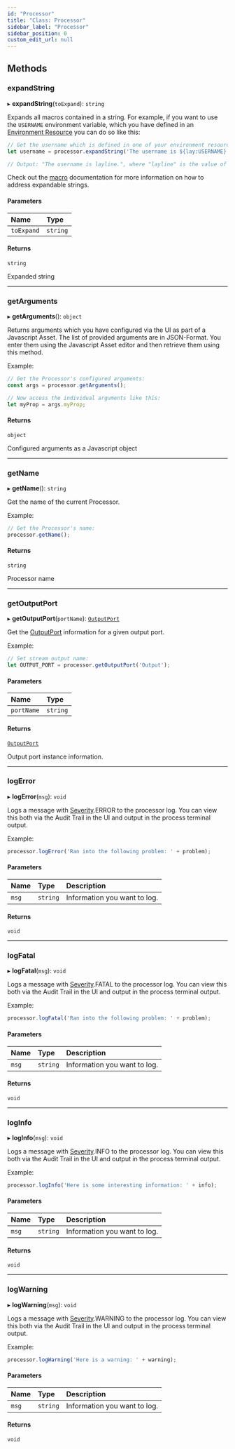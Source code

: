 ```yaml
---
id: "Processor"
title: "Class: Processor"
sidebar_label: "Processor"
sidebar_position: 0
custom_edit_url: null
---
```


## Methods

### expandString

▸ **expandString**(`toExpand`): `string`

Expands all macros contained in a string.
For example, if you want to use the `USERNAME` environment variable, which you have defined in an [Environment Resource](/docs/assets/resources/asset-resource-environment) you can do so like this:
```js
// Get the username which is defined in one of your environment resources:
let username = processor.expandString('The username is ${lay:USERNAME}.');

// Output: "The username is layline.", where "layline" is the value of the USERNAME environment variable.
```

Check out the [macro](/docs/language-reference/macros) documentation for more information on how to address expandable strings.

#### Parameters

| Name | Type |
| :------ | :------ |
| `toExpand` | `string` |

#### Returns

`string`

Expanded string

___

### getArguments

▸ **getArguments**(): `object`

Returns arguments which you have configured via the UI as part of a Javascript Asset.
The list of provided arguments are in JSON-Format. You enter them using the Javascript Asset editor
and then retrieve them using this method.

Example:
```js
// Get the Processor's configured arguments:
const args = processor.getArguments();

// Now access the individual arguments like this:
let myProp = args.myProp;
```

#### Returns

`object`

Configured arguments as a Javascript object

___

### getName

▸ **getName**(): `string`

Get the name of the current Processor.

Example:
```js
// Get the Processor's name:
processor.getName();
```

#### Returns

`string`

Processor name

___

### getOutputPort

▸ **getOutputPort**(`portName`): [`OutputPort`](OutputPort.md)

Get the [OutputPort](OutputPort.md) information for a given output port.

Example:
```js
// Set stream output name:
let OUTPUT_PORT = processor.getOutputPort('Output');
```

#### Parameters

| Name | Type |
| :------ | :------ |
| `portName` | `string` |

#### Returns

[`OutputPort`](OutputPort.md)

Output port instance information.

___

### logError

▸ **logError**(`msg`): `void`

Logs a message with [Severity](../enums/Severity.md).ERROR to the processor log.
You can view this both via the Audit Trail in the UI and output in the process terminal output.

Example:
```js
processor.logError('Ran into the following problem: ' + problem);
```

#### Parameters

| Name | Type | Description |
| :------ | :------ | :------ |
| `msg` | `string` | Information you want to log. |

#### Returns

`void`

___

### logFatal

▸ **logFatal**(`msg`): `void`

Logs a message with [Severity](../enums/Severity.md).FATAL to the processor log.
You can view this both via the Audit Trail in the UI and output in the process terminal output.

Example:
```js
processor.logFatal('Ran into the following problem: ' + problem);
```

#### Parameters

| Name | Type | Description |
| :------ | :------ | :------ |
| `msg` | `string` | Information you want to log. |

#### Returns

`void`

___

### logInfo

▸ **logInfo**(`msg`): `void`

Logs a message with [Severity](../enums/Severity.md).INFO to the processor log.
You can view this both via the Audit Trail in the UI and output in the process terminal output.

Example:
```js
processor.logInfo('Here is some interesting information: ' + info);
```

#### Parameters

| Name | Type | Description |
| :------ | :------ | :------ |
| `msg` | `string` | Information you want to log. |

#### Returns

`void`

___

### logWarning

▸ **logWarning**(`msg`): `void`

Logs a message with [Severity](../enums/Severity.md).WARNING to the processor log.
You can view this both via the Audit Trail in the UI and output in the process terminal output.

Example:
```js
processor.logWarning('Here is a warning: ' + warning);
```

#### Parameters

| Name | Type | Description |
| :------ | :------ | :------ |
| `msg` | `string` | Information you want to log. |

#### Returns

`void`
